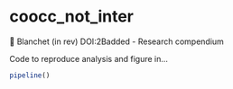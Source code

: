 # coocc_not_inter

:book: Blanchet (in rev) DOI:2Badded - Research compendium


Code to reproduce analysis and figure in...


```R
pipeline()
```